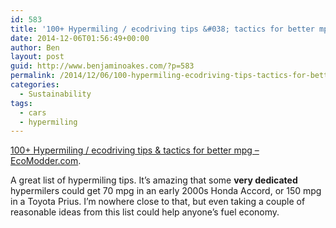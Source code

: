```yaml
---
id: 583
title: '100+ Hypermiling / ecodriving tips &#038; tactics for better mpg'
date: 2014-12-06T01:56:49+00:00
author: Ben
layout: post
guid: http://www.benjaminoakes.com/?p=583
permalink: /2014/12/06/100-hypermiling-ecodriving-tips-tactics-for-better-mpg/
categories:
  - Sustainability
tags:
  - cars
  - hypermiling
---
```

[100+ Hypermiling / ecodriving tips & tactics for better mpg &#8211; EcoModder.com](http://ecomodder.com/forum/EM-hypermiling-driving-tips-ecodriving.php).

A great list of hypermiling tips. It&#8217;s amazing that some **very dedicated** hypermilers could get 70 mpg in an early 2000s Honda Accord, or 150 mpg in a Toyota Prius. I&#8217;m nowhere close to that, but even taking a couple of reasonable ideas from this list could help anyone&#8217;s fuel economy.